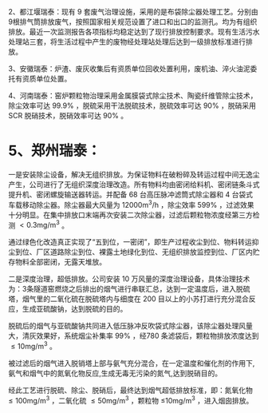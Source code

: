 2、都江堰瑞泰：现有 9 套废气治理设施，采用的是布袋除尘器处理工艺。分别由 9根排气筒排放废气，按照国家相关规范设置了进口和出口的监测孔。均为有组织排放。最近一次监测报告各项指标均稳定达到了现行排放控制要求。现有生活污水处理站三套，将生活过程中产生的废物经处理站处理后达到一级排放标准进行排放。  

3、安徽瑞泰：炉渣、废灰收集后有资质单位回收处置利用，废机油、淬火油泥委托有资质单位处置。  

4、河南瑞泰：窑炉颗粒物治理采用金属膜袋式除尘技术、陶瓷纤维管除尘技术，除尘效率可达 $9 9 . 9 \%$ ，脱硫采用干法脱硫技术，脱硫效率可达 $9 0 \%$ ，脱硝采用 SCR 脱硝技术，脱硝效率可达 $90 \%$ 。  

# 5、郑州瑞泰：  

一是安装除尘设备，解决无组织排放。为保证物料在破粉碎及转运过程中间无逸尘产生，公司进行了无组织深度治理改造。所有物料均由密闭给料机、密闭链条斗式提升机、密闭螺旋输送器转运。并配备 68 台高压脉冲滤筒式除尘器和 4 台袋式车载移动除尘器。除尘器最大风量为 $1 2 0 0 0 \mathrm { m } ^ { 3 } / \mathrm { h }$ ，除尘效率 $5 9 9 \%$ ，过滤效果十分明显。在集中排放口末端再次安装二次除尘器，过滤后颗粒物浓度经第三方检测 ${ < } 0 . 3 \mathrm { m g } / \mathrm { m } ^ { 3 }$ 。  

通过绿色化改造真正实现了“五到位，一密闭”，即生产过程收尘到位、物料转运抑尘到位、厂区道路除尘到位、裸露土地绿化到位、无组织排放监控到位、厂区内贮存物料全部密闭，无露天堆放。  

二是深度治理，超低排放。公司安装 10 万风量的深度治理设备，具体治理技术为：3条隧道窑燃烧之后排出的烟气进行串联汇总，达到一定温度后，进入脱硫塔，烟气里的二氧化硫在脱硫塔内与细度在 200 目以上的小苏打进行充分混合反应，生成亚硫酸钠，达到脱硫的目的。  

脱硫后的烟气与亚硫酸钠共同进入低压脉冲反吹袋式除尘器，该除尘器处理风量大，清灰效果好，系统烟尘补集率 $9 9 \%$ ，经780 条滤袋后，颗粒物排放浓度达到 $\leq 1 0 \mathrm { m g } / \mathrm { m } ^ { 3 }$ 。  

被过滤后的烟气进入脱销塔上部与氨气充分混合，在一定温度和催化剂的作用下,氨气和烟气中的氮氧化物反应,生成无毒无污染的氮气,达到脱硝目的。  

经此工艺进行脱硫、除尘、脱硝后，最终达到烟气超低排放标准，即：氮氧化物$\leq 1 0 0 \mathrm { m g } / \mathrm { m } ^ { 3 }$ ，二氧化硫 ${ \leq } 5 0 \mathrm { m g / m } ^ { 3 }$ ，颗粒物 $\mathrm { \leq } 1 0 \mathrm { m g } / \mathrm { m } ^ { 3 }$ ，进入烟囱排放。  